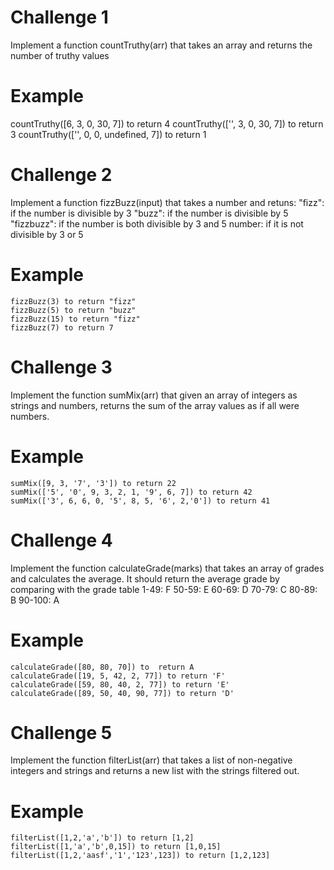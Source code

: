 # Challenge 1
Implement a function countTruthy(arr) that takes an array and returns the number of truthy values

# Example
countTruthy([6, 3, 0, 30, 7])  to return 4 
countTruthy(['', 3, 0, 30, 7]) to return 3
countTruthy(['', 0, 0, undefined, 7])  to return 1

# Challenge 2

Implement a function fizzBuzz(input) that takes a number and retuns:
"fizz": if the number is divisible by 3
"buzz": if the number is divisible by 5
"fizzbuzz": if the number is both divisible by 3 and 5
number: if it is not divisible by 3 or 5


# Example
    fizzBuzz(3) to return "fizz" 
    fizzBuzz(5) to return "buzz" 
    fizzBuzz(15) to return "fizz" 
    fizzBuzz(7) to return 7 
# Challenge 3

Implement the function sumMix(arr) that given an array of integers as strings and numbers, returns the sum of the array values as if all were numbers.
# Example
    sumMix([9, 3, '7', '3']) to return 22
    sumMix(['5', '0', 9, 3, 2, 1, '9', 6, 7]) to return 42
    sumMix(['3', 6, 6, 0, '5', 8, 5, '6', 2,'0']) to return 41


# Challenge 4

Implement the function calculateGrade(marks) that takes an array of grades and calculates the average. It should return the average grade by comparing with the grade table
1-49: F
50-59: E
60-69: D
70-79: C
80-89: B
90-100: A
# Example
    calculateGrade([80, 80, 70]) to  return A
    calculateGrade([19, 5, 42, 2, 77]) to return 'F'
    calculateGrade([59, 80, 40, 2, 77]) to return 'E'
    calculateGrade([89, 50, 40, 90, 77]) to return 'D'
    
# Challenge 5

Implement the function filterList(arr) that takes a list of non-negative integers and strings and returns a new list with the strings filtered out.
# Example
    filterList([1,2,'a','b']) to return [1,2]
    filterList([1,'a','b',0,15]) to return [1,0,15]
    filterList([1,2,'aasf','1','123',123]) to return [1,2,123]